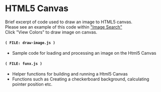 
# HTML5 Canvas

Brief excerpt of code used to draw an image to HTML5 canvas.
<br/>
Please see an example of this code within <a href="http://powerdigitalmedia./xamples/imagesearch">"Image Search"</a>
<br/>
Click "View Colors" to draw image on canvas.



#### `( FILE: draw-image.js )`

* Sample code for loading and processing an image on the Html5 Canvas


#### `( FILE: funx.js )`

* Helper functions for building and running a Html5 Canvas
* Functions such as Creating a checkerboard background, calculating pointer position etc.


